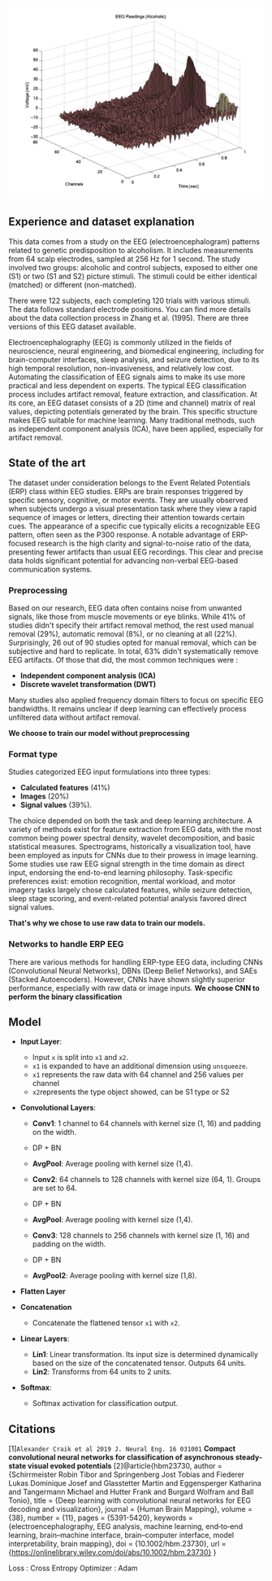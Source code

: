 
<img src="./alcoholic.gif" width="600" alt="Alcoholic EEG example">


## Experience and dataset explanation

This data comes from a study on the EEG (electroencephalogram) patterns related to genetic predisposition to alcoholism. It includes measurements from 64 scalp electrodes, sampled at 256 Hz for 1 second. The study involved two groups: alcoholic and control subjects, exposed to either one (S1) or two (S1 and S2) picture stimuli. The stimuli could be either identical (matched) or different (non-matched).

There were 122 subjects, each completing 120 trials with various stimuli. The data follows standard electrode positions. You can find more details about the data collection process in Zhang et al. (1995). There are three versions of this EEG dataset available.

Electroencephalography (EEG) is commonly utilized in the fields of neuroscience, neural engineering, and biomedical engineering, including for brain-computer interfaces, sleep analysis, and seizure detection, due to its high temporal resolution, non-invasiveness, and relatively low cost. Automating the classification of EEG signals aims to make its use more practical and less dependent on experts. The typical EEG classification process includes artifact removal, feature extraction, and classification. At its core, an EEG dataset consists of a 2D (time and channel) matrix of real values, depicting potentials generated by the brain. This specific structure makes EEG suitable for machine learning. Many traditional methods, such as independent component analysis (ICA), have been applied, especially for artifact removal.

## State of the art

The dataset under consideration belongs to the Event Related Potentials (ERP) class within EEG studies. ERPs are brain responses triggered by specific sensory, cognitive, or motor events. They are usually observed when subjects undergo a visual presentation task where they view a rapid sequence of images or letters, directing their attention towards certain cues. The appearance of a specific cue typically elicits a recognizable EEG pattern, often seen as the P300 response. A notable advantage of ERP-focused research is the high clarity and signal-to-noise ratio of the data, presenting fewer artifacts than usual EEG recordings. This clear and precise data holds significant potential for advancing non-verbal EEG-based communication systems.
### Preprocessing 

Based on our research, EEG data often contains noise from unwanted signals, like those from muscle movements or eye blinks. While 41% of studies didn't specify their artifact removal method, the rest used manual removal (29%), automatic removal (8%), or no cleaning at all (22%). Surprisingly, 26 out of 90 studies opted for manual removal, which can be subjective and hard to replicate. In total, 63% didn't systematically remove EEG artifacts. Of those that did, the most common techniques were :

- **Independent component analysis (ICA)**
- **Discrete wavelet transformation (DWT)**

Many studies also applied frequency domain filters to focus on specific EEG bandwidths. It remains unclear if deep learning can effectively process unfiltered data without artifact removal.

**We choose to train our model without preprocessing**

### Format type

Studies categorized EEG input formulations into three types: 

- **Calculated features** (41%)
- **Images** (20%)
- **Signal values** (39%).

The choice depended on both the task and deep learning architecture. A variety of methods exist for feature extraction from EEG data, with the most common being power spectral density, wavelet decomposition, and basic statistical measures. Spectrograms, historically a visualization tool, have been employed as inputs for CNNs due to their prowess in image learning. Some studies use raw EEG signal strength in the time domain as direct input, endorsing the end-to-end learning philosophy. Task-specific preferences exist: emotion recognition, mental workload, and motor imagery tasks largely chose calculated features, while seizure detection, sleep stage scoring, and event-related potential analysis favored direct signal values.

**That's why we chose to use raw data to train our models.**

### Networks to handle ERP EEG 

There are various methods for handling ERP-type EEG data, including CNNs (Convolutional Neural Networks), DBNs (Deep Belief Networks), and SAEs (Stacked Autoencoders). However, CNNs have shown slightly superior performance, especially with raw data or image inputs.
**We choose CNN to perform the binary classification**

## Model

- **Input Layer**:
    
    - Input `x` is split into `x1` and `x2`.
    - `x1` is expanded to have an additional dimension using `unsqueeze`.
    - `x1` represents the raw data with 64 channel and 256 values per channel
    - `x2`represents the type object showed, can be S1 type or S2
    
- **Convolutional Layers**:
    
    - **Conv1**: 1 channel to 64 channels with kernel size (1, 16) and padding on the width.
    - DP + BN
    - **AvgPool**: Average pooling with kernel size (1,4).

    - **Conv2**: 64 channels to 128 channels with kernel size (64, 1). Groups are set to 64.
    -  DP + BN
    - **AvgPool**: Average pooling with kernel size (1,4).
        
    - **Conv3**: 128 channels to 256 channels with kernel size (1, 16) and padding on the width.
    - DP + BN
    - **AvgPool2**: Average pooling with kernel size (1,8).
        
- **Flatten Layer**
- **Concatenation**
    - Concatenate the flattened tensor `x1` with `x2`.
- **Linear Layers**:
    - **Lin1**: Linear transformation. Its input size is determined dynamically based on the size of the concatenated tensor. Outputs 64 units.
    - **Lin2**: Transforms from 64 units to 2 units.
    
- **Softmax**:
    - Softmax activation for classification output.


 ## Citations
 [1]`Alexander Craik et al 2019 J. Neural Eng. 16 031001` **Compact convolutional neural networks for classification of asynchronous steady-state visual evoked potentials**
 [2]@article{hbm23730,
author = {Schirrmeister Robin Tibor and 
          Springenberg Jost Tobias and 
          Fiederer Lukas Dominique Josef and 
          Glasstetter Martin and 
          Eggensperger Katharina and 
          Tangermann Michael and 
          Hutter Frank and 
          Burgard Wolfram and 
          Ball Tonio},
title = {Deep learning with convolutional neural networks for EEG decoding and visualization},
journal = {Human Brain Mapping},
volume = {38},
number = {11},
pages = {5391-5420},
keywords = {electroencephalography, EEG analysis, machine learning, end‐to‐end learning, brain–machine interface, brain–computer interface, model interpretability, brain mapping},
doi = {10.1002/hbm.23730},
url = {https://onlinelibrary.wiley.com/doi/abs/10.1002/hbm.23730}
}

Loss : Cross Entropy
Optimizer : Adam
